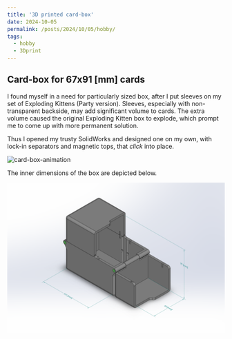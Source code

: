 ```yaml
---
title: '3D printed card-box'
date: 2024-10-05
permalink: /posts/2024/10/05/hobby/
tags:
  - hobby
  - 3Dprint
---
```


## Card-box for 67x91 [mm] cards

I found myself in a need for particularly sized box, after I put sleeves on 
my set of Exploding Kittens (Party version). Sleeves, especially with 
non-transparent backside, may add significant volume to cards. The extra 
volume caused the original Exploding Kitten box to explode, which prompt me 
to come up with more permanent solution.

Thus I opened my trusty SolidWorks and designed one on my own, with lock-in 
separators and magnetic tops, that *click* into place.

![card-box-animation](/images/blog/card_box/animation_0.gif "Card box coming together")

The inner dimensions of the box are depicted below.

![card-box-animation](/images/blog/card_box/dims_inner.png "Inner dimensions")